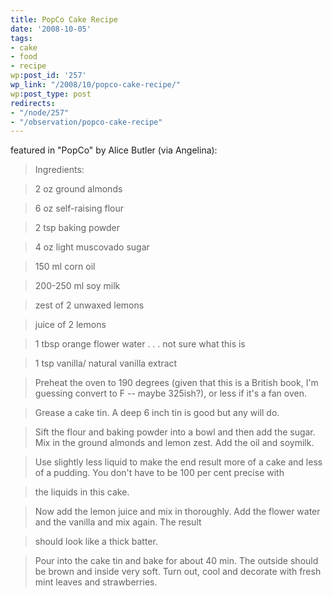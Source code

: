 ```yaml
---
title: PopCo Cake Recipe
date: '2008-10-05'
tags:
- cake
- food
- recipe
wp:post_id: '257'
wp_link: "/2008/10/popco-cake-recipe/"
wp:post_type: post
redirects:
- "/node/257"
- "/observation/popco-cake-recipe"
---
```


featured in "PopCo" by Alice Butler (via Angelina):

> Ingredients:

> 2 oz ground almonds

> 6 oz self-raising flour

> 2 tsp baking powder

> 4 oz light muscovado sugar

> 150 ml corn oil

> 200-250 ml soy milk

> zest of 2 unwaxed lemons

> juice of 2 lemons

> 1 tbsp orange flower water . . . not sure what this is

> 1 tsp vanilla/ natural vanilla extract

>

> Preheat the oven to 190 degrees (given that this is a British book, I'm guessing convert to F -- maybe 325ish?), or less if it's a fan oven.

>

> Grease a cake tin. A deep 6 inch tin is good but any will do.

>

> Sift the flour and baking powder into a bowl and then add the sugar. Mix in the ground almonds and lemon zest. Add the oil and soymilk.

> Use slightly less liquid to make the end result more of a cake and less of a pudding. You don't have to be 100 per cent precise with

> the liquids in this cake.

>

> Now add the lemon juice and mix in thoroughly. Add the flower water and the vanilla and mix again. The result

> should look like a thick batter.

>

> Pour into the cake tin and bake for about 40 min. The outside should be brown and inside very soft. Turn out, cool and decorate with fresh mint leaves and strawberries.
